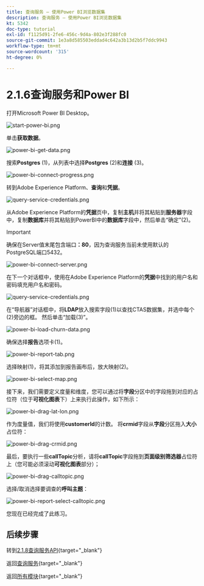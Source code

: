 ```yaml
---
title: 查询服务 — 使用Power BI浏览数据集
description: 查询服务 — 使用Power BI浏览数据集
kt: 5342
doc-type: tutorial
exl-id: f1125d91-2fe6-456c-9d4a-802e3f288fc0
source-git-commit: 1e3a8d585503eddad4c642a3b13d2b5f7ddc9943
workflow-type: tm+mt
source-wordcount: '315'
ht-degree: 0%

---
```


# 2.1.6查询服务和Power BI

打开Microsoft Power BI Desktop。

![start-power-bi.png](./images/startpowerbi.png)

单击&#x200B;**获取数据**。

![power-bi-get-data.png](./images/powerbigetdata.png)

搜索&#x200B;**Postgres** (1)，从列表中选择&#x200B;**Postgres** (2)和&#x200B;**连接** (3)。

![power-bi-connect-progress.png](./images/powerbiconnectprogress.png)

转到Adobe Experience Platform、**查询**&#x200B;和&#x200B;**凭据**。

![query-service-credentials.png](./images/queryservicecredentials.png)

从Adobe Experience Platform的&#x200B;**凭据**&#x200B;页中，复制&#x200B;**主机**&#x200B;并将其粘贴到&#x200B;**服务器**&#x200B;字段中，复制&#x200B;**数据库**&#x200B;并将其粘贴到PowerBI中的&#x200B;**数据库**&#x200B;字段中，然后单击“确定”(2)。

>[!IMPORTANT]
>
>确保在Server值末尾包含端口&#x200B;**：80**，因为查询服务当前未使用默认的PostgreSQL端口5432。

![power-bi-connect-server.png](./images/powerbiconnectserver.png)

在下一个对话框中，使用在Adobe Experience Platform的&#x200B;**凭据**&#x200B;中找到的用户名和密码填充用户名和密码。

![query-service-credentials.png](./images/queryservicecredentials.png)

在“导航器”对话框中，将&#x200B;**LDAP**&#x200B;放入搜索字段(1)以查找CTAS数据集，并选中每个(2)旁边的框。 然后单击“加载(3)”。

![power-bi-load-churn-data.png](./images/powerbiloadchurndata.png)

确保选择&#x200B;**报告**&#x200B;选项卡(1)。

![power-bi-report-tab.png](./images/powerbireporttab.png)

选择映射(1)，将其添加到报告画布后，放大映射(2)。

![power-bi-select-map.png](./images/powerbiselectmap.png)

接下来，我们需要定义度量和维度，您可以通过将&#x200B;**字段**&#x200B;分区中的字段拖到对应的占位符（位于&#x200B;**可视化图表**&#x200B;下）上来执行此操作，如下所示：

![power-bi-drag-lat-lon.png](./images/powerbidraglatlon.png)

作为度量值，我们将使用&#x200B;**customerId**&#x200B;的计数。 将&#x200B;**crmid**&#x200B;字段从&#x200B;**字段**&#x200B;分区拖入&#x200B;**大小**&#x200B;占位符：

![power-bi-drag-crmid.png](./images/powerbidragcrmid.png)

最后，要执行一些&#x200B;**callTopic**&#x200B;分析，请将&#x200B;**callTopic**&#x200B;字段拖到&#x200B;**页面级别筛选器**&#x200B;占位符上（您可能必须滚动&#x200B;**可视化图表**&#x200B;部分）；

![power-bi-drag-calltopic.png](./images/powerbidragcalltopic.png)

选择/取消选择要调查的&#x200B;**呼叫主题**：

![power-bi-report-select-calltopic.png](./images/powerbireportselectcalltopic.png)

您现在已经完成了此练习。

## 后续步骤

转到[2.1.8查询服务API](./ex8.md){target="_blank"}

返回[查询服务](./query-service.md){target="_blank"}

返回[所有模块](./../../../../overview.md){target="_blank"}
